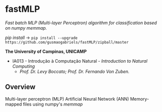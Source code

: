 **fastMLP**
==================================================================
*Fast batch MLP (Multi-layer Perceptron) algorithm for classification based on numpy memmap.*

*pip install* -> `pip install --upgrade https://github.com/gusmaogabriels/fastMLP/zipball/master`

**The University of Campinas, UNICAMP**

* IA013 - Introdução à Computação Natural - *Introduction to Natural Computing*
   - *Prof. Dr. Levy Boccato; Prof. Dr. Fernando Von Zuben.*

## Overview
Multi-layer perceptron (MLP) Artificial Neural Network (ANN)
Memory-mapped files using numpy's *memmap*
	 
